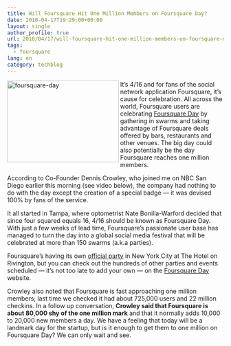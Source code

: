 ```yaml
---
title: Will Foursquare Hit One Million Members on Foursquare Day?
date: 2010-04-17T19:29:00+00:00
layout: single
author_profile: true
url: 2010/04/17/will-foursquare-hit-one-million-members-on-foursquare-day/
tags:
  - foursquare
lang: en
category: techblog
---
```

[<img title="foursquare-day" border="0" alt="foursquare-day" align="left" src="http://lh3.ggpht.com/_vaUVXcmC3OI/S8oFFIPYFXI/AAAAAAAAB_8/B0kR1nmus9Q/foursquare-day_thumb%5B3%5D.jpg?imgmax=800" width="260" height="190" />](http://lh4.ggpht.com/_vaUVXcmC3OI/S8oFA3FqtzI/AAAAAAAAB_4/hEyqZrSaiO4/s1600-h/foursquare-day%5B5%5D.jpg) It’s 4/16 and for fans of the social network application Foursquare, it’s cause for celebration. All across the world, Foursquare users are celebrating [Foursquare Day](http://4sqday.com/) by gathering in swarms and taking advantage of Foursquare deals offered by bars, restaurants and other venues. The big day could also potentially be the day Foursquare reaches one million members. 

According to Co-Founder Dennis Crowley, who joined me on NBC San Diego earlier this morning (see video below), the company had nothing to do with the day except the creation of a special badge — it was devised 100% by fans of the service. 

It all started in Tampa, where optometrist Nate Bonilla-Warford decided that since four squared equals 16, 4/16 should be known as Foursquare Day. With just a few weeks of lead time, Foursquare’s passionate user base has managed to turn the day into a global social media festival that will be celebrated at more than 150 swarms (a.k.a parties). 

Foursquare’s having its own [official party](http://4sqday.com/event/official-nyc-party) in New York City at The Hotel on Rivington, but you can check out the hundreds of other parties and events scheduled — it’s not too late to add your own — on the [Foursquare Day](http://4sqday.com/) website. 

Crowley also noted that Foursquare is fast approaching one million members; last time we checked it had about 725,000 users and 22 million checkins. In a follow up conversation, **Crowley said that Foursquare is about 80,000 shy of the one million mark** and that it normally adds 10,000 to 20,000 new members a day. We have a feeling that today will be a landmark day for the startup, but is it enough to get them to one million on Foursquare Day? We can only wait and see.